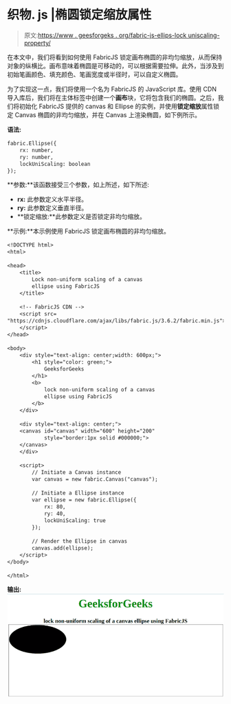 # 织物. js |椭圆锁定缩放属性

> 原文:[https://www . geesforgeks . org/fabric-js-ellips-lock uniscaling-property/](https://www.geeksforgeeks.org/fabric-js-ellipse-lockuniscaling-property/)

在本文中，我们将看到如何使用 FabricJS 锁定画布椭圆的非均匀缩放，从而保持对象的纵横比。画布意味着椭圆是可移动的，可以根据需要拉伸。此外，当涉及到初始笔画颜色、填充颜色、笔画宽度或半径时，可以自定义椭圆。

为了实现这一点，我们将使用一个名为 FabricJS 的 JavaScript 库。使用 CDN 导入库后，我们将在主体标签中创建一个**画布**块，它将包含我们的椭圆。之后，我们将初始化 FabricJS 提供的 canvas 和 Ellipse 的实例，并使用**锁定缩放**属性锁定 Canvas 椭圆的非均匀缩放，并在 Canvas 上渲染椭圆，如下例所示。

**语法:**

```
fabric.Ellipse({
    rx: number,
    ry: number,
    lockUniScaling: boolean
}); 
```

**参数:**该函数接受三个参数，如上所述，如下所述:

*   **rx:** 此参数定义水平半径。
*   **ry:** 此参数定义垂直半径。
*   **锁定缩放:**此参数定义是否锁定非均匀缩放。

**示例:**本示例使用 FabricJS 锁定画布椭圆的非均匀缩放。

```
<!DOCTYPE html>
<html>

<head>
    <title> 
        Lock non-uniform scaling of a canvas 
        ellipse using FabricJS
    </title>

    <!-- FabricJS CDN -->
    <script src=
"https://cdnjs.cloudflare.com/ajax/libs/fabric.js/3.6.2/fabric.min.js">
    </script>
</head>

<body>
    <div style="text-align: center;width: 600px;">
        <h1 style="color: green;">
            GeeksforGeeks
        </h1>
        <b>
            lock non-uniform scaling of a canvas
            ellipse using FabricJS
        </b>
    </div>

    <div style="text-align: center;">
    <canvas id="canvas" width="600" height="200" 
            style="border:1px solid #000000;">
    </canvas>
    </div>

    <script>
        // Initiate a Canvas instance
        var canvas = new fabric.Canvas("canvas");

        // Initiate a Ellipse instance
        var ellipse = new fabric.Ellipse({
            rx: 80,
            ry: 40,
            lockUniScaling: true
        });

        // Render the Ellipse in canvas
        canvas.add(ellipse);
    </script>
</body>

</html>                   
```

**输出:**
![](img/7b026a5c5a3d7449f6c161a5eef12a5d.png)